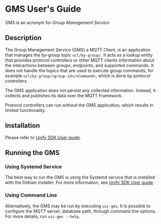 # GMS User's Guide

GMS is an acronym for _Group Management Service_

## Description
The Group Management Service (GMS) a MQTT Client, is an application that manages the by-group
topic `ucl/by-group/`. It acts as a lookup entity that provides protocol controllers
 or other MQTT clients information about the interactions between
 groups, endpoints, and supported commands. It does not handle the topics that are
 used to execute group commands, for example
 `ucl/by-group/<group-id>/<Command>`, which is done by protocol controllers.

The GMS application does not persist any collected information. Instead, it collects
and publishes its data over the MQTT Framework.

Protocol controllers can run without the GMS application, which results in limited
functionality.

## Installation

Please refer to  [Unify SDK User guide](../../doc/readme_user.md).

## Running the GMS

### Using Systemd Service

The best way to run the GMS is using the Systemd service that is installed with
the Debian installer. For more information, see [Unify SDK User guide](../../doc/readme_user.md).

### Using Command Line

Alternatively, the GMS may be run by executing `uic-gms`. It is possible to
configure the MQTT server, database path, through command line options. For more
details, run `uic-gms --help`.

